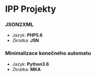 # IPP Projekty

### JSON2XML
* Jazyk: **PHP5.6**
* Zkratka: **JSN**

### Minimalizace konečného automatu
* Jazyk: **Python3.6**
* Zkratka: **MKA**

